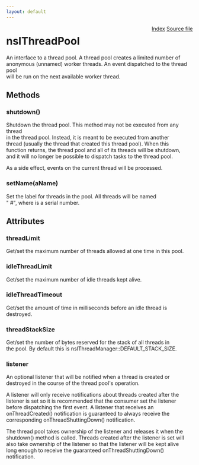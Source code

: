 ```yaml
---
layout: default
---
```

<div class='links' style='float:right'><a href="../index.html">Index</a>
<a href="http://dxr.mozilla.org/mozilla-central/source/xpcom/threads/nsIThreadPool.idl">Source file</a>
</div>

# nsIThreadPool #
  
An interface to a thread pool.  A thread pool creates a limited number of  
anonymous (unnamed) worker threads.  An event dispatched to the thread pool  
will be run on the next available worker thread.  
  

## Methods ##

### shutdown() ###
  
Shutdown the thread pool.  This method may not be executed from any thread  
in the thread pool.  Instead, it is meant to be executed from another  
thread (usually the thread that created this thread pool).  When this  
function returns, the thread pool and all of its threads will be shutdown,  
and it will no longer be possible to dispatch tasks to the thread pool.  
  
As a side effect, events on the current thread will be processed.  
  

### setName(aName) ###
  
Set the label for threads in the pool. All threads will be named  
"<aName> #<n>", where <n> is a serial number.  
  

## Attributes ##

### threadLimit ###
  
Get/set the maximum number of threads allowed at one time in this pool.  
  

### idleThreadLimit ###
  
Get/set the maximum number of idle threads kept alive.  
  

### idleThreadTimeout ###
  
Get/set the amount of time in milliseconds before an idle thread is  
destroyed.  
  

### threadStackSize ###
  
Get/set the number of bytes reserved for the stack of all threads in  
the pool. By default this is nsIThreadManager::DEFAULT_STACK_SIZE.  
  

### listener ###
  
An optional listener that will be notified when a thread is created or  
destroyed in the course of the thread pool's operation.  
  
A listener will only receive notifications about threads created after the  
listener is set so it is recommended that the consumer set the listener  
before dispatching the first event. A listener that receives an  
onThreadCreated() notification is guaranteed to always receive the  
corresponding onThreadShuttingDown() notification.  
  
The thread pool takes ownership of the listener and releases it when the  
shutdown() method is called. Threads created after the listener is set will  
also take ownership of the listener so that the listener will be kept alive  
long enough to receive the guaranteed onThreadShuttingDown() notification.  
  
